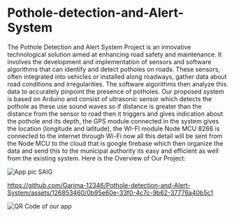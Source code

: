 # Pothole-detection-and-Alert-System
The Pothole Detection and Alert System Project is an innovative technological solution aimed at enhancing road safety and maintenance. It involves the development and implementation of sensors and software algorithms that can identify and detect potholes on roads. These sensors, often integrated into vehicles or installed along roadways, gather data about road conditions and irregularities. The software algorithms then analyze this data to accurately pinpoint the presence of potholes.
Our proposed system is based on Arduino and consist of ultrasonic sensor which detects the
pothole as these use sound waves so if distance is greater than the distance from the sensor to
road then it triggers and gives indication about the pothole and its depth, the GPS module
connected in the system gives the location (longitude and latitude), the WI-FI module Node
MCU 8266 is connected to the internet through Wi-Fi now all this detail will be sent from the
Node MCU to the cloud that is google firebase which then organize the data and send this to
the municipal authority its easy and efficient as well from the existing system. 
Here is the Overview of Our Project:

![App pic SAIG](https://github.com/Garima-12346/Pothole-detection-and-Alert-System/assets/126853460/592e6e7b-e29d-4b40-8936-9907dde2fd72)


https://github.com/Garima-12346/Pothole-detection-and-Alert-System/assets/126853460/0b95e60e-33f0-4c7c-9b62-37776a40b5c1

![QR Code of our app](https://github.com/Garima-12346/Pothole-detection-and-Alert-System/assets/126853460/d14f2c53-f2bb-41b4-a387-c885bcf33d89)





